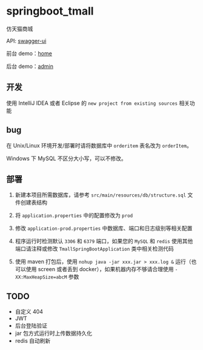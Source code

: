 # springboot_tmall

仿天猫商城

API: [swagger-ui](https://shop.bolitao.xyz/tmall/swagger-ui.html)

前台 demo：[home](https://shop.bolitao.xyz/tmall)

后台 demo：[admin](https://shop.bolitao.xyz/tmall/admin)

## 开发

使用 IntelliJ IDEA 或者 Eclipse 的 `new project from existing sources` 相关功能

## bug

在 Unix/Linux 环境开发/部署时请将数据库中 `orderitem` 表名改为 `orderItem`。

Windows 下 MySQL 不区分大小写，可以不修改。

## 部署

1. 新建本项目所需数据库，请参考 `src/main/resources/db/structure.sql` 文件创建表结构

2. 将 `application.properties` 中的配置修改为 `prod`

3. 修改 `application-prod.properties` 中数据库、端口和日志级别等相关配置

4. 程序运行时检测默认 `3306` 和 `6379` 端口，如果您的 `MySQL` 和 `redis` 使用其他端口请注释或修改 `TmallSpringBootApplication` 类中相关检测代码

5. 使用 maven 打包后，使用 `nohup java -jar xxx.jar > xxx.log &` 运行（也可以使用 screen 或者丢到 docker），如果机器内存不够请合理使用 `-XX:MaxHeapSize=abcM` 参数

## TODO

- 自定义 404
- JWT
- 后台登陆验证
- jar 包方式运行时上传数据持久化
- redis 自动刷新